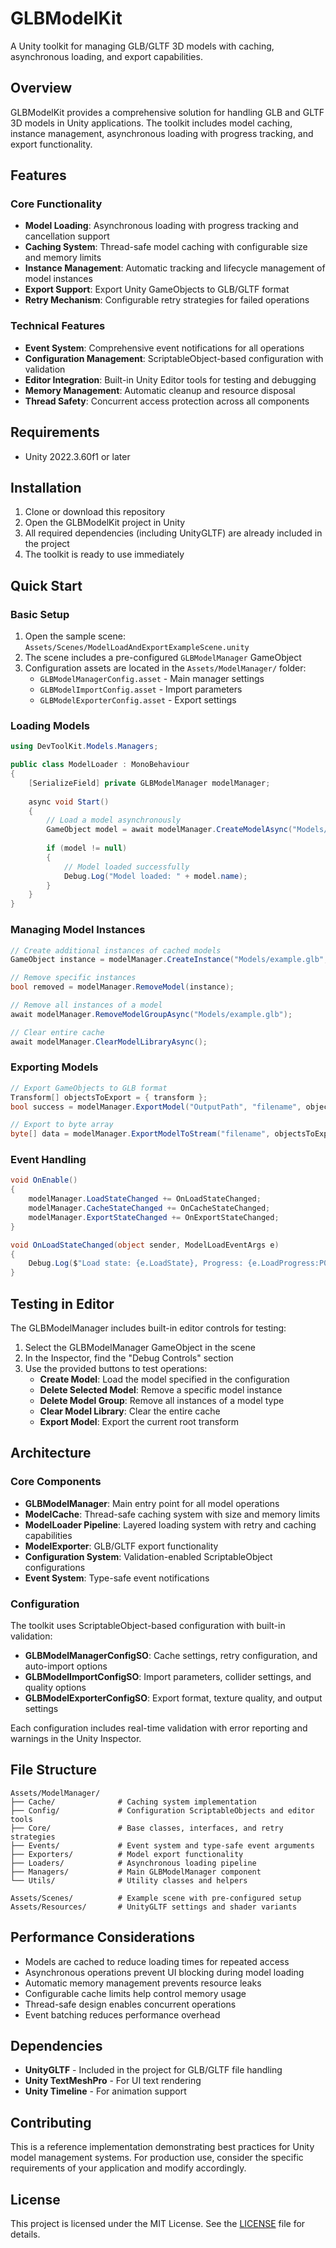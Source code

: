 # GLBModelKit

A Unity toolkit for managing GLB/GLTF 3D models with caching, asynchronous loading, and export capabilities.

## Overview

GLBModelKit provides a comprehensive solution for handling GLB and GLTF 3D models in Unity applications. The toolkit includes model caching, instance management, asynchronous loading with progress tracking, and export functionality.

## Features

### Core Functionality
- **Model Loading**: Asynchronous loading with progress tracking and cancellation support
- **Caching System**: Thread-safe model caching with configurable size and memory limits
- **Instance Management**: Automatic tracking and lifecycle management of model instances
- **Export Support**: Export Unity GameObjects to GLB/GLTF format
- **Retry Mechanism**: Configurable retry strategies for failed operations

### Technical Features
- **Event System**: Comprehensive event notifications for all operations
- **Configuration Management**: ScriptableObject-based configuration with validation
- **Editor Integration**: Built-in Unity Editor tools for testing and debugging
- **Memory Management**: Automatic cleanup and resource disposal
- **Thread Safety**: Concurrent access protection across all components

## Requirements

- Unity 2022.3.60f1 or later

## Installation

1. Clone or download this repository
2. Open the GLBModelKit project in Unity
3. All required dependencies (including UnityGLTF) are already included in the project
4. The toolkit is ready to use immediately

## Quick Start

### Basic Setup

1. Open the sample scene: `Assets/Scenes/ModelLoadAndExportExampleScene.unity`
2. The scene includes a pre-configured `GLBModelManager` GameObject
3. Configuration assets are located in the `Assets/ModelManager/` folder:
   - `GLBModelManagerConfig.asset` - Main manager settings
   - `GLBModelImportConfig.asset` - Import parameters
   - `GLBModelExporterConfig.asset` - Export settings

### Loading Models

```csharp
using DevToolKit.Models.Managers;

public class ModelLoader : MonoBehaviour
{
    [SerializeField] private GLBModelManager modelManager;
    
    async void Start()
    {
        // Load a model asynchronously
        GameObject model = await modelManager.CreateModelAsync("Models/example.glb");
        
        if (model != null)
        {
            // Model loaded successfully
            Debug.Log("Model loaded: " + model.name);
        }
    }
}
```

### Managing Model Instances

```csharp
// Create additional instances of cached models
GameObject instance = modelManager.CreateInstance("Models/example.glb", parentTransform);

// Remove specific instances
bool removed = modelManager.RemoveModel(instance);

// Remove all instances of a model
await modelManager.RemoveModelGroupAsync("Models/example.glb");

// Clear entire cache
await modelManager.ClearModelLibraryAsync();
```

### Exporting Models

```csharp
// Export GameObjects to GLB format
Transform[] objectsToExport = { transform };
bool success = modelManager.ExportModel("OutputPath", "filename", objectsToExport);

// Export to byte array
byte[] data = modelManager.ExportModelToStream("filename", objectsToExport);
```

### Event Handling

```csharp
void OnEnable()
{
    modelManager.LoadStateChanged += OnLoadStateChanged;
    modelManager.CacheStateChanged += OnCacheStateChanged;
    modelManager.ExportStateChanged += OnExportStateChanged;
}

void OnLoadStateChanged(object sender, ModelLoadEventArgs e)
{
    Debug.Log($"Load state: {e.LoadState}, Progress: {e.LoadProgress:P0}");
}
```

## Testing in Editor

The GLBModelManager includes built-in editor controls for testing:

1. Select the GLBModelManager GameObject in the scene
2. In the Inspector, find the "Debug Controls" section
3. Use the provided buttons to test operations:
   - **Create Model**: Load the model specified in the configuration
   - **Delete Selected Model**: Remove a specific model instance
   - **Delete Model Group**: Remove all instances of a model type
   - **Clear Model Library**: Clear the entire cache
   - **Export Model**: Export the current root transform

## Architecture

### Core Components

- **GLBModelManager**: Main entry point for all model operations
- **ModelCache**: Thread-safe caching system with size and memory limits
- **ModelLoader Pipeline**: Layered loading system with retry and caching capabilities
- **ModelExporter**: GLB/GLTF export functionality
- **Configuration System**: Validation-enabled ScriptableObject configurations
- **Event System**: Type-safe event notifications

### Configuration

The toolkit uses ScriptableObject-based configuration with built-in validation:

- **GLBModelManagerConfigSO**: Cache settings, retry configuration, and auto-import options
- **GLBModelImportConfigSO**: Import parameters, collider settings, and quality options
- **GLBModelExporterConfigSO**: Export format, texture quality, and output settings

Each configuration includes real-time validation with error reporting and warnings in the Unity Inspector.

## File Structure

```
Assets/ModelManager/
├── Cache/              # Caching system implementation
├── Config/             # Configuration ScriptableObjects and editor tools
├── Core/               # Base classes, interfaces, and retry strategies
├── Events/             # Event system and type-safe event arguments
├── Exporters/          # Model export functionality
├── Loaders/            # Asynchronous loading pipeline
├── Managers/           # Main GLBModelManager component
└── Utils/              # Utility classes and helpers

Assets/Scenes/          # Example scene with pre-configured setup
Assets/Resources/       # UnityGLTF settings and shader variants
```

## Performance Considerations

- Models are cached to reduce loading times for repeated access
- Asynchronous operations prevent UI blocking during model loading
- Automatic memory management prevents resource leaks
- Configurable cache limits help control memory usage
- Thread-safe design enables concurrent operations
- Event batching reduces performance overhead

## Dependencies

- **UnityGLTF** - Included in the project for GLB/GLTF file handling
- **Unity TextMeshPro** - For UI text rendering
- **Unity Timeline** - For animation support

## Contributing

This is a reference implementation demonstrating best practices for Unity model management systems. For production use, consider the specific requirements of your application and modify accordingly.


## License

This project is licensed under the MIT License. See the [LICENSE](LICENSE) file for details.